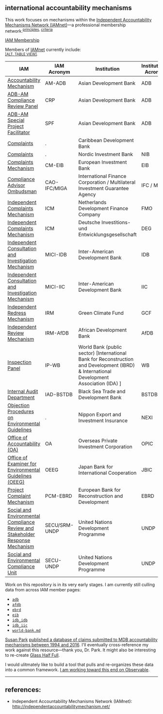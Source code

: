 
## international accountability mechanisms

This work focuses on mechanisms within the [Independent Accountability Mechanisms Network (IAMnet)](http://independentaccountabilitymechanism.net/)&mdash;a professional membership network.<sup>[principles](http://independentaccountabilitymechanism.net/ocrp002p.nsf/0/CABCCCEB3370236948257F4700200EEE/%24file/Principles%20for%20Cooperation%20among%20IAMs%20-%20Final.pdf), [criteria](http://independentaccountabilitymechanism.net/ocrp002p.nsf/0/A706B9DAD41DF79E48257F4700293F6F/%24file/Criteria%20for%20participation%20in%20IAM%20network%20Final.pdf)</sup>




  <a class="btn btn-primary" data-toggle="collapse" href="#iam-member-toggle" role="button" aria-expanded="false" aria-controls="iam-member-toggle">
    IAM Membership
  </a>
  

  
  
<div class="collapse" id="iam-member-toggle">
  <div class="card card-body">

<p>Members of <a href="http://independentaccountabilitymechanism.net/">IAMnet</a> currently include:<br /><sup><a href="http://applied-anthro.com/context/accountability-mechanisms/site/index.html">[ALT. TABLE VIEW]</a>.</sup></p>

<div class="col-lg-12">
        <table id="example" class="table table-bordered table-hover" style="width:100%">
          <thead>
            <tr>
              <th> IAM</th>
              <th>IAM Acronym</th>
              <th>Institution</th>
              <th>Institutional Acronym</th>
            </tr>
          </thead>
          <tbody>
            <tr>
              <td><a href="https://www.adb.org/site/accountability-mechanism/main">Accountability Mechanism</a></td>
              <td>AM-ADB</td>
              <td>Asian Development Bank</td>
              <td>ADB</td>
            </tr>
            <tr>
              <td><a href="http://compliance.adb.org/">ADB-AM Compliance Review Panel</a></td>
              <td>CRP</td>
              <td>Asian Development Bank</td>
              <td>ADB</td>
            </tr>
            <tr>
              <td><a href="https://www.adb.org/site/accountability-mechanism/problem-solving-function/office-special-facilitator">ADB-AM Special Project Facilitator</a></td>
              <td>SPF</td>
              <td>Asian Development Bank</td>
              <td>ADB</td>
            </tr>
            <tr>
              <td><a href="http://www.caribank.org/about-cdb/contact-us">Complaints</a></td>
              <td>.</td>
              <td>Caribbean Development Bank</td>
              <td></td>
            </tr>
            <tr>
              <td><a href="http://www.nib.int/contact_us/report_misconduct_corruption_and_non-compliance">Complaints</a></td>
              <td>.</td>
              <td>Nordic Investment Bank</td>
              <td>NIB</td>
            </tr>
            <tr>
              <td><a href="http://www.eib.org/about/accountability/complaints/">Complaints Mechanism</a></td>
              <td>CM-EIB</td>
              <td>European Investment Bank</td>
              <td>EIB</td>
            </tr>
            <tr>
              <td><a href="http://www.cao-ombudsman.org/">Compliance Advisor Ombudsman</a></td>
              <td>CAO-IFC/MIGA</td>
              <td>International Finance Corporation / Multilateral Investment Guarantee Agency</td>
              <td>IFC / MIGA</td>
            </tr>
            <tr>
              <td><a href="https://www.fmo.nl/project-related-complaints">Independent Complaints Mechanism</a></td>
              <td>ICM</td>
              <td>Netherlands Development Finance Company</td>
              <td>FMO</td>
            </tr>
            <tr>
              <td><a href="https://www.deginvest.de/International-financing/DEG/Die-DEG/Verantwortung/Beschwerdemanagement/">Independent Complaints Mechanism </a></td>
              <td>ICM</td>
              <td>Deutsche Investitions- und Entwicklungsgesellschaft</td>
              <td>DEG</td>
            </tr>
            <tr>
              <td><a href="http://www.iadb.org/en/mici/mici,1752.html">Independent Consultation and Investigation Mechanism</a></td>
              <td>MICI-IDB</td>
              <td>Inter-American Development Bank</td>
              <td>IDB</td>
            </tr>
            <tr>
              <td><a href="http://www.iadb.org/en/mici/mici,1752.html">Independent Consultation and Investigation Mechanism</a></td>
              <td>MICI-IIC</td>
              <td>Inter-American Development Bank</td>
              <td>IIC</td>
            </tr>
            <tr>
              <td><a href="https://www.greenclimate.fund/home">Independent Redress Mechanism</a></td>
              <td>IRM</td>
              <td>Green Climate Fund</td>
              <td>GCF</td>
            </tr>
            <tr>
              <td><a href="https://www.afdb.org/en/about-us/organisational-structure/independent-review-mechanism-irm/">Independent Review Mechanism </a></td>
              <td>IRM-AfDB</td>
              <td>African Development Bank</td>
              <td>AfDB</td>
            </tr>
            <tr>
              <td><a href="http://ewebapps.worldbank.org/apps/ip/Pages/Home.aspx">Inspection Panel</a></td>
              <td>IP-WB</td>
              <td>World Bank (public sector) [International Bank for Reconstruction and Development (IBRD) & International Development Association (IDA) ]</td>
              <td>WB</td>
            </tr>
            <tr>
              <td><a href="http://www.bstdb.org/contacts/complaints">Internal Audit Department</a></td>
              <td>IAD-BSTDB</td>
              <td>Black Sea Trade and Development Bank</td>
              <td>BSTDB</td>
            </tr>
            <tr>
              <td><a href="http://nexi.go.jp/en/environment/objection.html">Objection Procedures on Environmental Guidelines</a></td>
              <td>.</td>
              <td>Nippon Export and Investment Insurance</td>
              <td>NEXI</td>
            </tr>
            <tr>
              <td><a href="http://www.opic.gov/who-we-are/office-of-accountability">Office of Accountability (OA)</a></td>
              <td>OA</td>
              <td>Overseas Private Investment Corporation</td>
              <td>OPIC</td>
            </tr>
            <tr>
              <td><a href="https://www.jbic.go.jp/en/efforts/environment/disagree/procedure">Office of Examiner for Environmental Guidelines (OEEG)</a></td>
              <td>OEEG</td>
              <td>Japan Bank for International Cooperation</td>
              <td>JBIC</td>
            </tr>
            <tr>
              <td><a href="http://www.ebrd.com/work-with-us/project-finance/project-complaint-mechanism.html">Project Complaint Mechanism</a></td>
              <td>PCM-EBRD</td>
              <td>European Bank for Reconstruction and Development</td>
              <td>EBRD</td>
            </tr>
            <tr>
              <td><a href="http://www.undp.org/content/undp/en/home/operations/accountability/secu-srm/">Social and Environmental Compliance Review and Stakeholder Response Mechanism</a></td>
              <td>SECU/SRM-UNDP</td>
              <td>United Nations Development Programme</td>
              <td>UNDP</td>
            </tr>
            <tr>
              <td><a href="http://www.undp.org/content/undp/en/home/operations/accountability/secu-srm/social-and-environmental-compliance-unit.html">Social and Environmental Compliance Unit</a></td>
              <td>SECU-UNDP</td>
              <td>United Nations Development Programme</td>
              <td>UNDP</td>
            </tr>
          </tbody>
        </table>
      </div>


  </div>
</div>

Work on this repository is in its very early stages. I am currently still culling data from across IAM member pages:

* [`adb`](./adb_am/) <!-- included in Susan Park's database -->
* [`afdb`](./afdb_irm/) <!-- included in Susan Park's database -->
* [`ebrd`](./ebrd_pcm/) <!-- included in Susan Park's database -->
* [`eib`](./eib_cm/) <!-- NOT included in Susan Park's database -->
* [`idb_idb`](./idb-iic_mici/) <!-- included in Susan Park's database -->
* [`idb_iic`](./idb-iic_mici/) <!-- included in Susan Park's database -->
* [`world-bank.md`](./wbg_idb-ida_ip/) <!-- included in Susan Park's database -->

[Susan Park](https://susanmpark.com/) [published a database of claims submitted to MDB accountability mechanisms between 1994 and 2016](https://susanmpark.com/database-multilateral-development-banks-accountability-mechanisms).  I'll eventually cross-reference my work against this resource&mdash;thank you, Dr. Park.  It might also be interesting to re-create [Glass Half Full](https://www.ciel.org/reports/glass-half-full-the-state-of-accountability-in-development-finance-jan-2016/).

I would ulitmately like to build a tool that pulls and re-organizes these data into a common framework. [I am working toward this end on Observable](https://observablehq.com/collection/@aaronkyle/independent-accountability-mechanisms-iam).


---


## references:
* Independent Accountability Mechanisms Network (IAMnet): http://independentaccountabilitymechanism.net/
